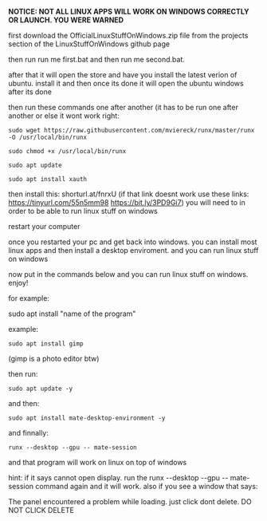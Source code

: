 **NOTICE: NOT ALL LINUX APPS WILL WORK ON WINDOWS CORRECTLY OR LAUNCH. YOU WERE WARNED**


first download the OfficialLinuxStuffOnWindows.zip file from the projects section of the LinuxStuffOnWindows github page


then run run me first.bat and then run me second.bat.


after that it will open the store and have you install the latest verion of ubuntu. install it and then once its done it will open the ubuntu windows after its done


then run these commands one after another (it has to be run one after another or else it wont work right:

```shell
sudo wget https://raw.githubusercontent.com/mviereck/runx/master/runx -O /usr/local/bin/runx
```
```shell
sudo chmod +x /usr/local/bin/runx
```
```shell
sudo apt update
```
```shell
sudo apt install xauth
```


then install this: shorturl.at/fnrxU (if that link doesnt work use these links: https://tinyurl.com/55n5mm98   https://bit.ly/3PD9Gi7)
you will need to in order to be able to run linux stuff on windows


restart your computer

once you restarted your pc and get back into windows. you can install most linux apps and then install a desktop enviroment. and you can run linux stuff on windows
 

now put in the commands below and you can run linux stuff on windows. enjoy!


for example:

sudo apt install "name of the program"


example:
```shell
sudo apt install gimp
```
(gimp is a photo editor btw)

then run:

```shell
sudo apt update -y
```
and then:

```shell
sudo apt install mate-desktop-environment -y

```
and finnally:

```shell
runx --desktop --gpu -- mate-session
```

and that program will work on linux on top of windows

hint: if it says cannot open display. run the runx --desktop --gpu -- mate-session command again and it will work. also if you see a window that says:

The panel encountered a problem while loading. just click dont delete. DO NOT CLICK DELETE
